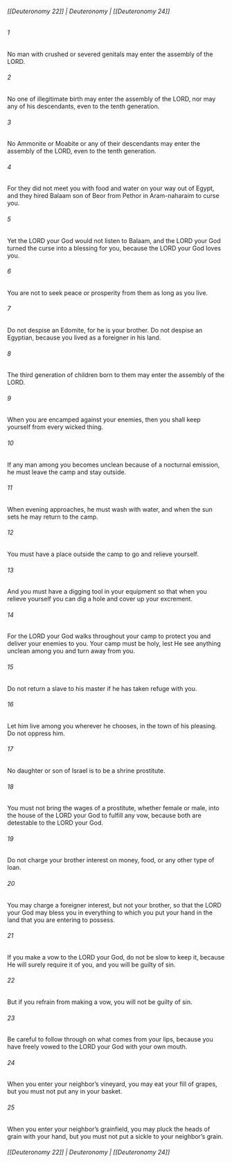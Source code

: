 ###### [[Deuteronomy 22]] | Deuteronomy | [[Deuteronomy 24]]

###### 1
No man with crushed or severed genitals may enter the assembly of the LORD.
###### 2
No one of illegitimate birth may enter the assembly of the LORD, nor may any of his descendants, even to the tenth generation.
###### 3
No Ammonite or Moabite or any of their descendants may enter the assembly of the LORD, even to the tenth generation.
###### 4
For they did not meet you with food and water on your way out of Egypt, and they hired Balaam son of Beor from Pethor in Aram-naharaim to curse you.
###### 5
Yet the LORD your God would not listen to Balaam, and the LORD your God turned the curse into a blessing for you, because the LORD your God loves you.
###### 6
You are not to seek peace or prosperity from them as long as you live.
###### 7
Do not despise an Edomite, for he is your brother. Do not despise an Egyptian, because you lived as a foreigner in his land.
###### 8
The third generation of children born to them may enter the assembly of the LORD.
###### 9
When you are encamped against your enemies, then you shall keep yourself from every wicked thing.
###### 10
If any man among you becomes unclean because of a nocturnal emission, he must leave the camp and stay outside.
###### 11
When evening approaches, he must wash with water, and when the sun sets he may return to the camp.
###### 12
You must have a place outside the camp to go and relieve yourself.
###### 13
And you must have a digging tool in your equipment so that when you relieve yourself you can dig a hole and cover up your excrement.
###### 14
For the LORD your God walks throughout your camp to protect you and deliver your enemies to you. Your camp must be holy, lest He see anything unclean among you and turn away from you.
###### 15
Do not return a slave to his master if he has taken refuge with you.
###### 16
Let him live among you wherever he chooses, in the town of his pleasing. Do not oppress him.
###### 17
No daughter or son of Israel is to be a shrine prostitute.
###### 18
You must not bring the wages of a prostitute, whether female or male, into the house of the LORD your God to fulfill any vow, because both are detestable to the LORD your God.
###### 19
Do not charge your brother interest on money, food, or any other type of loan.
###### 20
You may charge a foreigner interest, but not your brother, so that the LORD your God may bless you in everything to which you put your hand in the land that you are entering to possess.
###### 21
If you make a vow to the LORD your God, do not be slow to keep it, because He will surely require it of you, and you will be guilty of sin.
###### 22
But if you refrain from making a vow, you will not be guilty of sin.
###### 23
Be careful to follow through on what comes from your lips, because you have freely vowed to the LORD your God with your own mouth.
###### 24
When you enter your neighbor’s vineyard, you may eat your fill of grapes, but you must not put any in your basket.
###### 25
When you enter your neighbor’s grainfield, you may pluck the heads of grain with your hand, but you must not put a sickle to your neighbor’s grain.

###### [[Deuteronomy 22]] | Deuteronomy | [[Deuteronomy 24]]

